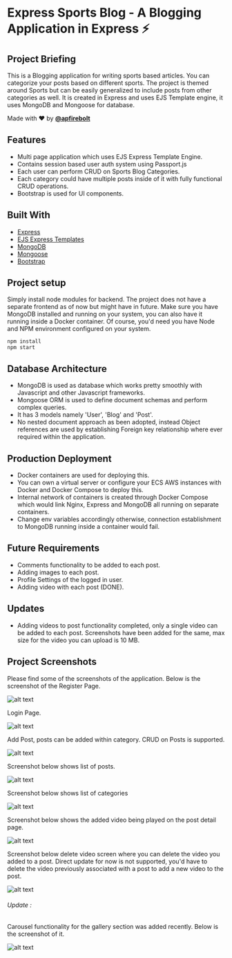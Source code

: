 # Express Sports Blog - A Blogging Application in Express ⚡️

## Project Briefing

This is a Blogging application for writing sports based articles. You can categorize your posts based on different sports. The project is themed around Sports but can be easily generalized to include posts from other categories as well. It is created in Express and uses EJS Template engine, it uses MongoDB and Mongoose for database.

Made with ❤️ by **[@apfirebolt](https://github.com/Apfirebolt/)**
## Features

- Multi page application which uses EJS Express Template Engine.
- Contains session based user auth system using Passport.js
- Each user can perform CRUD on Sports Blog Categories.
- Each category could have multiple posts inside of it with fully functional CRUD operations.
- Bootstrap is used for UI components. 

## Built With

* [Express](https://expressjs.com/)
* [EJS Express Templates](https://ejs.co/)
* [MongoDB](https://www.mongodb.com/)
* [Mongoose](https://mongoosejs.com/)
* [Bootstrap](https://getbootstrap.com/)

## Project setup

Simply install node modules for backend. The project does not have a separate frontend as of now but might have in future. Make sure you have MongoDB installed and running on your system, you can also have it running inside a Docker container. Of course, you'd need you have Node and NPM environment configured on your system.

```
npm install
npm start
```

## Database Architecture

- MongoDB is used as database which works pretty smoothly with Javascript and other Javascript frameworks. 
- Mongoose ORM is used to define document schemas and perform 
complex queries.
- It has 3 models namely 'User', 'Blog' and 'Post'.
- No nested document approach as been adopted, instead Object references are used by establishing Foreign key relationship where ever required within the application.

## Production Deployment

- Docker containers are used for deploying this.
- You can own a virtual server or configure your ECS AWS instances with Docker and Docker Compose to deploy this.
- Internal network of containers is created through Docker Compose which would link Nginx, Express and MongoDB all running on separate containers.
- Change env variables accordingly otherwise, connection establishment to MongoDB running inside a container would fail.

## Future Requirements

- Comments functionality to be added to each post.
- Adding images to each post.
- Profile Settings of the logged in user.
- Adding video with each post (DONE).

## Updates

- Adding videos to post functionality completed, only a single video can be added to each post. Screenshots have been added for the same, max size for the video you can upload is 10 MB.

## Project Screenshots

Please find some of the screenshots of the application. Below is the screenshot of the Register Page.

![alt text](./screenshots/register.png)

Login Page.

![alt text](./screenshots/login.png)

Add Post, posts can be added within category. CRUD on Posts is supported.

![alt text](./screenshots/create_post.png)

Screenshot below shows list of posts.

![alt text](./screenshots/post_list.png)

Screenshot below shows list of categories

![alt text](./screenshots/category_list.png)

Screenshot below shows the added video being played on the post detail page.

![alt text](./screenshots/video.png)

Screenshot below delete video screen where you can delete the video you added to a post. Direct update for now is not supported, you'd have to delete the video previously associated with a post to add a new video to the post.

![alt text](./screenshots/delete_video.png)

###### Update : 

Carousel functionality for the gallery section was added recently. Below is the screenshot of it.

![alt text](./screenshots/carousel.jpg)

